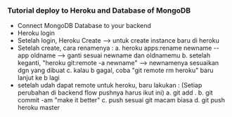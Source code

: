 ### Tutorial deploy to Heroku and Database of MongoDB

- Connect MongoDB Database to your backend
- Heroku login
- Setelah login, Heroku Create --> untuk create instance baru di heroku
- Setelah create, cara renamenya :
  a. heroku apps:rename newname --app oldname --> ganti sesuai newname dan oldnamemu
  b. setelah keganti, "heroku git:remote -a newname" --> newnamenya sesuaikan dgn yang dibuat
  c. kalau b gagal, coba "git remote rm heroku" baru lanjut ke b lagi
- setelah udah dapat remote untuk heroku, baru lakukan : (Setiap perubahan di backend flow pushnya harus ikut ini)
  a. git add .
  b. git commit -am "make it better"
  c. push sesuai git macam biasa
  d. git push heroku master
